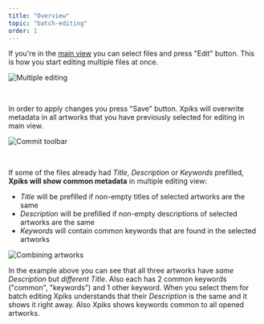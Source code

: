 ```yaml
---
title: "Overview"
topic: "batch-editing"
order: 1
---
```


If you're in the <a href="{{site.url}}/tutorials/interface-mainview/">main view</a> you can select files and press "Edit" button. This is how you start editing multiple files at once.

<p>
  <img alt="Multiple editing" src="{{site.url}}/images/tutorials/getting-started/multiple-view-editing.gif" class="small-12 large-12" />
</p>

<br />

In order to apply changes you press "Save" button. Xpiks will overwrite metadata in all artworks that you have previously selected for editing in main view.

<p>
  <img alt="Commit toolbar" src="{{site.url}}/images/tutorials/interface/commit-toolbar.png" class="small-12 large-12" />
</p>

<br />

If some of the files already had _Title_, _Description_ or _Keywords_ prefilled, **Xpiks will show common metadata** in multiple editing view:

- _Title_ will be prefilled if non-empty titles of selected artworks are the same
- _Description_ will be prefilled if non-empty descriptions of selected artworks are the same
- _Keywords_ will contain common keywords that are found in the selected artworks

<p>
  <img alt="Combining artworks" src="{{site.url}}/images/tutorials/batch-editing/combining-artworks.gif" class="small-12 large-12" />
</p>

In the example above you can see that all three artworks have _same Description_ but _different Title_. Also each has 2 common keywords ("common", "keywords") and 1 other keyword. When you select them for batch editing Xpiks understands that their _Description_ is the same and it shows it right away. Also Xpiks shows keywords common to all opened artworks.
